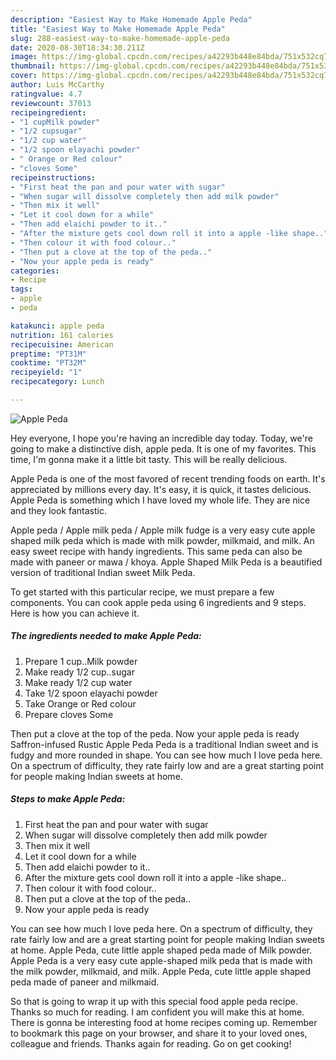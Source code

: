 ```yaml
---
description: "Easiest Way to Make Homemade Apple Peda"
title: "Easiest Way to Make Homemade Apple Peda"
slug: 288-easiest-way-to-make-homemade-apple-peda
date: 2020-08-30T18:34:30.211Z
image: https://img-global.cpcdn.com/recipes/a42293b448e84bda/751x532cq70/apple-peda-recipe-main-photo.jpg
thumbnail: https://img-global.cpcdn.com/recipes/a42293b448e84bda/751x532cq70/apple-peda-recipe-main-photo.jpg
cover: https://img-global.cpcdn.com/recipes/a42293b448e84bda/751x532cq70/apple-peda-recipe-main-photo.jpg
author: Luis McCarthy
ratingvalue: 4.7
reviewcount: 37013
recipeingredient:
- "1 cupMilk powder"
- "1/2 cupsugar"
- "1/2 cup water"
- "1/2 spoon elayachi powder"
- " Orange or Red colour"
- "cloves Some"
recipeinstructions:
- "First heat the pan and pour water with sugar"
- "When sugar will dissolve completely then add milk powder"
- "Then mix it well"
- "Let it cool down for a while"
- "Then add elaichi powder to it.."
- "After the mixture gets cool down roll it into a apple -like shape.."
- "Then colour it with food colour.."
- "Then put a clove at the top of the peda.."
- "Now your apple peda is ready"
categories:
- Recipe
tags:
- apple
- peda

katakunci: apple peda 
nutrition: 161 calories
recipecuisine: American
preptime: "PT31M"
cooktime: "PT32M"
recipeyield: "1"
recipecategory: Lunch

---
```



![Apple Peda](https://img-global.cpcdn.com/recipes/a42293b448e84bda/751x532cq70/apple-peda-recipe-main-photo.jpg)

Hey everyone, I hope you're having an incredible day today. Today, we're going to make a distinctive dish, apple peda. It is one of my favorites. This time, I'm gonna make it a little bit tasty. This will be really delicious.

Apple Peda is one of the most favored of recent trending foods on earth. It's appreciated by millions every day. It's easy, it is quick, it tastes delicious. Apple Peda is something which I have loved my whole life. They are nice and they look fantastic.

Apple peda / Apple milk peda / Apple milk fudge is a very easy cute apple shaped milk peda which is made with milk powder, milkmaid, and milk. An easy sweet recipe with handy ingredients. This same peda can also be made with paneer or mawa / khoya. Apple Shaped Milk Peda is a beautified version of traditional Indian sweet Milk Peda.


To get started with this particular recipe, we must prepare a few components. You can cook apple peda using 6 ingredients and 9 steps. Here is how you can achieve it.

<!--inarticleads1-->

##### The ingredients needed to make Apple Peda:

1. Prepare 1 cup..Milk powder
1. Make ready 1/2 cup..sugar
1. Make ready 1/2 cup water
1. Take 1/2 spoon elayachi powder
1. Take  Orange or Red colour
1. Prepare cloves Some


Then put a clove at the top of the peda. Now your apple peda is ready Saffron-infused Rustic Apple Peda Peda is a traditional Indian sweet and is fudgy and more rounded in shape. You can see how much I love peda here. On a spectrum of difficulty, they rate fairly low and are a great starting point for people making Indian sweets at home. 

<!--inarticleads2-->

##### Steps to make Apple Peda:

1. First heat the pan and pour water with sugar
1. When sugar will dissolve completely then add milk powder
1. Then mix it well
1. Let it cool down for a while
1. Then add elaichi powder to it..
1. After the mixture gets cool down roll it into a apple -like shape..
1. Then colour it with food colour..
1. Then put a clove at the top of the peda..
1. Now your apple peda is ready


You can see how much I love peda here. On a spectrum of difficulty, they rate fairly low and are a great starting point for people making Indian sweets at home. Apple Peda, cute little apple shaped peda made of Milk powder. Apple Peda is a very easy cute apple-shaped milk peda that is made with the milk powder, milkmaid, and milk. Apple Peda, cute little apple shaped peda made of paneer and milkmaid. 

So that is going to wrap it up with this special food apple peda recipe. Thanks so much for reading. I am confident you will make this at home. There is gonna be interesting food at home recipes coming up. Remember to bookmark this page on your browser, and share it to your loved ones, colleague and friends. Thanks again for reading. Go on get cooking!
